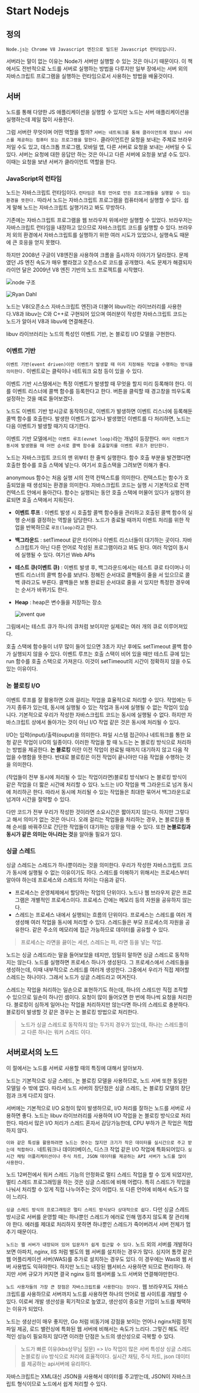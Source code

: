 # Start Nodejs

## 정의

`Node.js는 Chrome V8 Javascript 엔진으로 빌드된 Javascript 런타임입니다.`

서버라는 말이 없는 이유는 Node가 서버만 실행할 수 있는 것은 아니기 때문이다. 이 책에서도 전반적으로 노드를 서버로 실행하는 방법을 다루지만 일부 장에서는 서버 외의 자바스크립트 프로그램을 실행하는 런타임으로서 사용하는 방법을 배울것이다.

## 서버

노드를 통해 다양한 JS 애플리케이션을 실행할 수 있지만 노드는 서버 애플리케이션을 실행하는데 제일 많이 사용한다.

그럼 서버란 무엇이며 어떤 역할을 할까? `서버는 네트워크를 통해 클라이언트에 정보나 서비스를 제공하는 컴퓨터 또는 프로그램을 말한다.` 클라이언트란 요청을 보내는 주체로 브라우저일 수도 있고, 데스크톱 프로그램, 모바일 앱, 다른 서버로 요청을 보내는 서버일 수 도 있다. 서버는 요청에 대한 응답만 하는 것은 아니고 다른 서버에 요청을 보낼 수도 있다. 이때는 요청을 보낸 서버가 클라이언트 역할을 한다.

### JavaScript의 런타임

노드는 자바스크립트 런타임이다. `런타임은 특정 언어로 만든 프로그램들을 실행할 수 있는 환경을 뜻한다.` 따라서 노드는 자바스크립트 프로그램을 컴퓨터에서 실행할 수 있다. 쉽게 말해 노드는 자바스크립트 실행기라고 봐도 무방하다.

기존에는 자바스크립트 프로그램을 웹 브라우저 위에서만 실행할 수 있었다. 브라우저는 자바스크립트 런타임을 내장하고 있으므로 자바스크립트 코드를 실행할 수 있다. 브라우저 외의 환경에서 자바스크립트를 실행하기 위한 여러 시도가 있었으나, 실행속도 때문에 큰 호응을 얻지 못했다.

하지만 2008년 구글이 V8엔진을 사용하여 크롬을 출시하자 이야기가 달라졌다. 문제였던 JS 엔진 속도가 매우 빨라졌고 오픈소스로 코드를 공개했다. 속도 문제가 해결되자 라이언 달은 2009년 V8 엔진 기반의 노드 프로젝트를 시작했다.

![node 구조](https://media.vlpt.us/post-images/doyuni/a7c98cb0-2df6-11ea-bfdf-c3d57317c0d1/-2020-01-03-3.58.11.png)

![Ryan Dahl](https://upload.wikimedia.org/wikipedia/commons/thumb/b/b2/Ryan_Dahl.jpg/220px-Ryan_Dahl.jpg)

노드는 V8(오픈소스 자바스크립트 엔진)과 더불어 libuv라는 라이브러리를 사용한다.V8과 libuv는 C와 C++로 구현되어 있으며 여러분이 작성한 자바스크립트 코드는 노드가 알아서 V8과 libuv에 연결해준다.

libuv 라이브러리는 노드의 특성인 이벤트 기반, 논 블로킹 I/O 모델을 구현한다.

### 이벤트 기반

`이벤트 기반(event driven)이란 이벤트가 발생할 때 미리 지정해둔 작업을 수행하는 방식을 의미한다.` 이벤트로는 클릭이나 네트워크 요청 등이 있을 수 있다.

이벤트 기반 시스템에서는 특정 이벤트가 발생할 때 무엇을 할지 미리 등록해야 한다. 이를 이벤트 리스너에 콜백 함수를 등록한다고 한다. 버튼을 클릭할 때 경고창을 띄우도록 설정하는 것을 예로 들어보겠다.

노드도 이벤트 기반 방시긍로 동작하므로, 이벤트가 발생하면 이벤트 리스너에 등록해둔 콜백 함수를 호출한다. 발생한 이벤트가 없거나 발생했던 이벤트를 다 처리하면, 노드는 다음 이벤트가 발생할 때가지 대기한다.

이벤트 기반 모델에서는 `이벤트 루프(evnet loop)`라는 개념이 등장한다. `여러 이벤트가 동시에 발생했을 때 어떤 순서로 콜백 함수를 호출할지를 이벤트 루프가 판단한다.`

노드는 자바스크립트 코드의 맨 위부터 한 줄씩 실행한다. 함수 호출 부분을 발견했다면 호출한 함수를 호출 스택에 넣는다. 여기서 호출스택을 그려보면 이해가 좋다.

anonymous 함수는 처음 실행 시의 전역 컨텍스트를 의미한다. 컨텍스트는 함수가 호출되었을 때 생성되는 환경을 의미한다. 자바스크립트 코드는 실행 시 기본적으로 전역 컨텍스트 안에서 돌아간다. 함수는 실행되는 동안 호출 스택에 머물어 있다가 실행이 완료되면 호출 스택에서 지워진다.

- **이벤트 루프** : 이벤트 발생 시 호출할 콜백 함수들을 관리하고 호출된 콜백 함수의 실행 순서를 결정하는 역할을 담당한다. 노드가 종료될 때까지 이벤트 처리를 위한 작업을 반복하므로 `루프(loop)`라고 한다.
- **백그라운드** : setTimeout 같은 타이머나 이벤트 리스너들이 대기하는 곳이다. 자바스크립트가 아닌 다른 언어로 작성된 프로그램이라고 봐도 된다. 여러 작업이 동시에 실행될 수 있다. 여기선 Web APIs
- **테스트 큐(이벤트 큐)** : 이벤트 발생 후, 백그라운드에서는 테스트 큐로 타이머나 이벤트 리스너의 콜백 함수를 보낸다. 정해진 순서대로 콜백들이 줄을 서 있으므로 콜백 큐라고도 부른다. 콜백들은 보통 완료된 순서대로 줄을 서 있지만 특정한 경우에는 순서가 바뀌기도 한다.
- **Heap** : heap은 변수들을 저장하는 장소

  ![event que](https://user-images.githubusercontent.com/48500660/66096899-67941c80-e5d7-11e9-8f7c-175788e29327.png)

그림에서는 테스트 큐가 하나의 큐처럼 보이지만 실제로는 여러 개의 큐로 이루어져있다.

호출 스택에 함수들이 너무 많이 들어 있으면 3초가 지난 후에도 setTimeout 콜백 함수가 실행되지 않을 수 있다. 이벤트 루프는 호출 스택이 비어 있을 때만 테스트 큐에 있는 run 함수를 호출 스택으로 가져온다. 이것이 setTimeout의 시간이 정확하지 않을 수도 있는 이유이다.

### 논 블로킹 I/O

이벤트 루프를 잘 활용하면 오래 걸리는 작업을 효율적으로 처리할 수 있다. 작업에는 두 가지 종류가 있는데, 동시에 실행될 수 있는 작업과 동시에 실행될 수 없는 작업이 있습니다. 기본적으로 우리가 작성한 자바스크립트 코드는 동시에 실행될 수 없다. 하지만 자바스크립트 상에서 돌아가는 것이 아닌 I/O 작업 같은 것은 동시에 처리될 수 있다.

I/O는 입력(input)/출력(ouput)을 의미한다. 파일 시스템 접근이나 네트워크를 통한 요청 같은 작업이 I/O의 일종이다. 이러한 작업을 할 때 노드는 논 블로킹 방식으로 처리하는 방법을 제공한다. **논 블로킹** 이란 이전 작업이 완료될 때까지 대기하지 않고 다음 작업을 수행함을 뜻한다. 반대로 블로킹은 이전 작업이 끝나야만 다음 작업을 수행하는 것을 의미한다.

(작업들이 전부 동시에 처리될 수 있는 작업이라면)블로킹 방식보다 논 블로킹 방식이 같은 작업을 더 짧은 시간에 처리할 수 있다. 노드는 I/O 작업을 백 그라운드로 넘겨 동시에 처리하곤 한다. 따라서 동시에 처리될 수 있는 작업들은 최대한 묶어서 백그라운드로 넘겨야 시간을 절약할 수 있다.

다만 코드가 전부 우리가 작성한 것이라면 소요시간은 짧아지지 않는다. 하지만 그렇다고 해서 의미가 없는 것은 아니다. 오래 걸리는 작업들을 처리하는 경우, 논 블로킹을 통해 순서를 바꿔주므로 간단한 작업들이 대기하는 상황을 막을 수 있다. 또한 **논블로킹과 동시가 같은 의미는 아니라는 것**을 알아둘 필요가 있다.

### 싱글 스레드

싱글 스레드는 스레드가 하나뿐이라는 것을 의미한다. 우리가 작성한 자바스크립트 코드가 동시에 실행될 수 없는 이유이기도 하다. 스레드를 이해하기 위해서는 프로세스부터 알아야 하는데 프로세스와 스레드의 차이는 다음과 같다.

- 프로세스는 운영체제에서 할당하는 작업의 단위이다. 노드나 웹 브라우저 같은 프로그램은 개별적인 프로세스이다. 프로세스 간에는 메모리 등의 자원을 공유하지 않는다.
- 스레드는 프로세스 내에서 실행되는 흐름의 단위이다. 프로세스는 스레드를 여러 개 생성해 여러 작업을 동시에 처리할 수 있다. 스레드들은 부모 프로세스의 자원을 공유한다. 같은 주소의 메모리에 접근 가능하므로 데이터를 공유할 수 있다.

> 프로세스는 라면을 끓이는 세션, 스레드는 파, 라면 등을 넣는 작업.

노드는 싱글 스레드라는 말을 들어보았을 테지만, 엄밀히 말하면 싱글 스레드로 동작하지는 않는다. 노드를 실행하면 프로세스 하나가 생성된다. 그 프로세스에서 스레드들을 생성하는데, 이때 내부적으로 스레드를 여러개 생성한다. 그중에서 우리가 직접 제어할 스레드는 하나이다. 그래서 노드가 싱글 스레드라고 여겨진다.

스레드는 작업을 처리하는 일손으로 표현하기도 하는데, 하나의 스레드만 직접 조작할 수 있으므로 일손이 하나인 셈이다. 요청이 많이 들어오면 한 번에 하나씩 요청을 처리한다. 블로킹이 심하게 일어나는 작업을 처리하지만 않는다면 하나의 스레드로 충분하다. 블로킹이 발생할 것 같은 경우는 논 블로킹 방법으로 처리한다.

> 노드가 싱글 스레드로 동작하지 않는 두가지 경우가 있는데, 하나는 스레드풀이고 다른 하나는 워커 스레드 이다.

## 서버로서의 노드

이 절에서는 노드를 서버로 사용할 때의 특징에 대해서 알아보자.

노드는 기본적으로 싱글 스레드, 논 블로킹 모델을 사용하므로, 노드 서버 또한 동일한 모델일 수 밖에 없다. 따라서 노드 서버의 장단점은 싱글 스레드, 논 블로킹 모델의 장단점과 크게 다르지 않다.

서버에는 기본적으로 I/O 요청이 많이 발생하므로, I/O 처리를 잘하는 노드를 서버로 사용하면 좋다. 노드는 libuv 라이브러리를 사용하여 I/O 작업을 논 블로킹 방식으로 처리한다. 따라서 많은 I/O 처리가 스레드 혼자서 감당가능한데, CPU 부하가 큰 작업은 적합하지 않다.

`이와 같은 특성을 활용하려면 노드는 갯수는 많지만 크기가 작은 데이터를 실시간으로 주고 받는데 적합하다.` 네트워크나 데이터베이스, 디스크 작업 같은 I/O 작업에 특화되어있다. `실시간 채팅 어플리케이션이나 주식 차트, JSON 데이터를 제공하는 API 서버가 노드를 많이 사용한다.`

노드 12버전에서 워커 스레드 기능의 안정화로 멀티 스레드 작업을 할 수 있게 되었지만, 멀티 스레드 프로그래밍을 하는 것은 싱글 스레드에 비해 어렵다. 특히 스레드가 작업을 나눠서 처리할 수 있게 직접 나누어주는 것이 어렵다. 또 다른 언어에 비해서 속도가 많이 느리다.

`싱글 스레드 방식의 프로그래밍은 멀티 스레드 방식보다 상대적으로 쉽다.` 다만 싱글 스레드 방시긍로 서버를 운영할 때는 하나뿐인 스레드가 에러로 인해 멈추지 않도록 잘 관리해야 한다. 에러를 제대로 처리하지 못하면 하나뿐인 스레드가 죽어버려서 서버 전체가 멈추기 때문이다.

`노드는 웹 서버가 내장되어 있어 입문자가 쉽게 접근할 수 있다.` 노드 외의 서버를 개발하다 보면 아파치, nginx, IIS 처럼 별도의 웹 서버를 설치하는 경우가 많다. 심지어 톰캣 같은 웹 어플리케이션 서버(WAS)를 추가로 설치하는 경우도 있다. 이 경우에는 Was와 웹 서버 사용법도 익혀야한다. 하지만 노드는 내장된 웹서비스 사용하면 되므로 편리하다. 하지만 서버 규모가 커지면 결국 nginx 등의 웹서버를 노드 서버와 연결해야만한다.

`노드 사용자들의 가장 큰 장점은 자바스크립트를 사용한다는 것이다.` 웹 브라우저도 자바스크립트를 사용하므로 서버까지 노드를 사용하면 하나의 언어로 웹 사이트를 개발할 수 있다. 이로써 개발 생산성을 획기적으로 높였고, 생산성이 중요한 기업이 노드를 채택하는 이유가 되었다.

노드는 생상선이 매우 좋지만, Go 처럼 비동기에 강점을 보이는 언어나 nginx처럼 정적 파일 제공, 로드 밸런싱에 특화된 웹 서버에 비해서는 속도가 느리다. 그렇긴 해도 극단적인 성능이 필요하지 않다면 이러한 단점은 노드의 생산성으로 극복할 수 있다.

> 노드가 빠른 이유(kbs상무님 질문) => I/o 작업이 많은 서버 특성상 싱글 스레드 논블로킹 i/o 방식으로 처리에 효율적이다. 실시간 채팅, 주식 차트, json 데이터를 제공하는 api서버에 유리하다.

자바스크립트는 XML대신 JSON을 사용해서 데이터를 주고받는데, JSON이 자바스크립트 형식이므로 노드에서 쉽게 처리할 수 있다.
